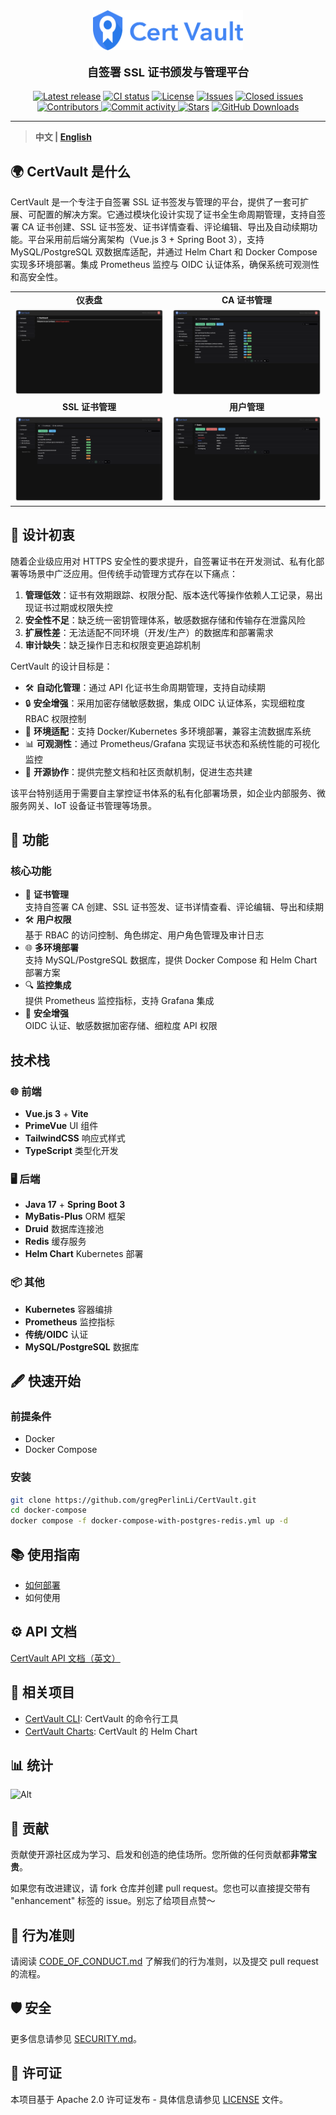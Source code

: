 <div align="center">
    <img src="docs/img/Logo.svg" width="240" alt="Logo">
    <br/>
    <p style="font-size: large"><strong>自签署 SSL 证书颁发与管理平台</strong></p>
    <a href="https://github.com/gregPerlinLi/CertVault/releases"><img src="https://img.shields.io/github/v/release/gregPerlinLi/CertVault" alt="Latest release" /></a>
    <a href="https://github.com/gregPerlinLi/CertVault/actions/workflows/backend-ci.yaml"><img src="https://img.shields.io/github/actions/workflow/status/gregPerlinLi/CertVault/backend-ci.yaml?branch=dev" alt="CI status" /></a>
    <a href="https://github.com/gregPerlinLi/CertVault/blob/main/LICENSE"><img src="https://img.shields.io/github/license/gregPerlinLi/CertVault" alt="License" /></a>
    <a href="https://github.com/gregPerlinLi/CertVault/issues"><img src="https://img.shields.io/github/issues/gregPerlinLi/CertVault?color=f85149" alt="Issues" /></a>
    <a href="https://github.com/gregPerlinLi/CertVault/issues?q=is%3Aissue%20state%3Aclosed"><img src="https://img.shields.io/github/issues-closed/gregPerlinLi/CertVault?color=ab7df8" alt="Closed issues" /></a>
    <a href="https://github.com/gregPerlinLi/CertVault/contributors"><img src="https://img.shields.io/github/contributors/gregPerlinLi/CertVault" alt="Contributors" /> </a>
    <a href="https://github.com/gregPerlinLi/CertVault/commits"><img src="https://img.shields.io/github/commit-activity/t/gregPerlinLi/CertVault" alt="Commit activity" /> </a>
    <a href="https://github.com/gregPerlinLi/CertVault/stargazers"><img src="https://img.shields.io/github/stars/gregPerlinLi/CertVault" alt="Stars" /></a>
    <a href="https://github.com/gregPerlinLi/CertVault/releases"><img src="https://img.shields.io/github/downloads/gregPerlinLi/CertVault/total" alt="GitHub Downloads"></a>
</div>

---

> **中文 | [English](README.md)**

## 🌍 CertVault 是什么


CertVault 是一个专注于自签署 SSL 证书签发与管理的平台，提供了一套可扩展、可配置的解决方案。它通过模块化设计实现了证书全生命周期管理，支持自签署 CA 证书创建、SSL 证书签发、证书详情查看、评论编辑、导出及自动续期功能。平台采用前后端分离架构（Vue.js 3 + Spring Boot 3），支持 MySQL/PostgreSQL 双数据库适配，并通过 Helm Chart 和 Docker Compose 实现多环境部署。集成 Prometheus 监控与 OIDC 认证体系，确保系统可观测性和高安全性。


<table>
  <tr>
    <td width="50%" align="center"><b>仪表盘</b></td>
    <td width="50%" align="center"><b>CA 证书管理</b></td>
  </tr>
  <tr>
    <td><img src="docs/img/Screenshot2.png"></td>
    <td><img src="docs/img/Screenshot1.png"></td>
  </tr>
  <tr>
    <td width="50%" align="center"><b>SSL 证书管理</b></td>
    <td width="50%" align="center"><b>用户管理</b></td>
  </tr>
  <tr>
    <td><img src="docs/img/Screenshot3.png"></td>
    <td><img src="docs/img/Screenshot4.png"></td>
  </tr>
</table>

## 🎯 设计初衷

随着企业级应用对 HTTPS 安全性的要求提升，自签署证书在开发测试、私有化部署等场景中广泛应用。但传统手动管理方式存在以下痛点：
1. **管理低效**：证书有效期跟踪、权限分配、版本迭代等操作依赖人工记录，易出现证书过期或权限失控
2. **安全性不足**：缺乏统一密钥管理体系，敏感数据存储和传输存在泄露风险
3. **扩展性差**：无法适配不同环境（开发/生产）的数据库和部署需求
4. **审计缺失**：缺乏操作日志和权限变更追踪机制

CertVault 的设计目标是：
- 🛠 **自动化管理**：通过 API 化证书生命周期管理，支持自动续期
- 🔒 **安全增强**：采用加密存储敏感数据，集成 OIDC 认证体系，实现细粒度 RBAC 权限控制
- 🔄 **环境适配**：支持 Docker/Kubernetes 多环境部署，兼容主流数据库系统
- 📊 **可观测性**：通过 Prometheus/Grafana 实现证书状态和系统性能的可视化监控
- 🤝 **开源协作**：提供完整文档和社区贡献机制，促进生态共建

该平台特别适用于需要自主掌控证书体系的私有化部署场景，如企业内部服务、微服务网关、IoT 设备证书管理等场景。

## 🚀 功能

### 核心功能

- 🔐 **证书管理**  
  支持自签署 CA 创建、SSL 证书签发、证书详情查看、评论编辑、导出和续期
- 🛠 **用户权限**  
  基于 RBAC 的访问控制、角色绑定、用户角色管理及审计日志
- 🌐 **多环境部署**  
  支持 MySQL/PostgreSQL 数据库，提供 Docker Compose 和 Helm Chart 部署方案
- 🔍 **监控集成**  
  提供 Prometheus 监控指标，支持 Grafana 集成
- 🔑 **安全增强**  
  OIDC 认证、敏感数据加密存储、细粒度 API 权限

## 技术栈

### 🌐 前端

- **Vue.js 3** + **Vite**
- **PrimeVue** UI 组件
- **TailwindCSS** 响应式样式
- **TypeScript** 类型化开发

### 🖥️ 后端

- **Java 17** + **Spring Boot 3**
- **MyBatis-Plus** ORM 框架
- **Druid** 数据库连接池
- **Redis** 缓存服务
- **Helm Chart** Kubernetes 部署

### 📦 其他

- **Kubernetes** 容器编排
- **Prometheus** 监控指标
- **传统/OIDC** 认证
- **MySQL/PostgreSQL** 数据库

## 🖋️ 快速开始

### 前提条件
- Docker 
- Docker Compose

### 安装
```bash
git clone https://github.com/gregPerlinLi/CertVault.git
cd docker-compose
docker compose -f docker-compose-with-postgres-redis.yml up -d
```
## 📚 使用指南

- [如何部署](docs/Deployment_CN.md)
- 如何使用

## ⚙️ API 文档

[CertVault API 文档（英文）](https://gregperlinli.github.io/certvault-api-doc/)

## 🧰 相关项目

- [CertVault CLI](https://github.com/gregPerlinLi/CertVaultCLI): CertVault 的命令行工具
- [CertVault Charts](https://github.com/gregPerlinLi/certvault-charts): CertVault 的 Helm Chart

## 📊 统计

<img alt="Alt" src="https://repobeats.axiom.co/api/embed/cf9bca15eb390e1b9ee9cb5564672e8bf7760618.svg" title="Repobeats analytics image"/>

## 🤝 贡献
贡献使开源社区成为学习、启发和创造的绝佳场所。您所做的任何贡献都**非常宝贵**。

如果您有改进建议，请 fork 仓库并创建 pull request。您也可以直接提交带有 "enhancement" 标签的 issue。别忘了给项目点赞～

## 📄 行为准则
请阅读 [CODE_OF_CONDUCT.md](CODE_OF_CONDUCT.md) 了解我们的行为准则，以及提交 pull request 的流程。

## 🛡️ 安全
更多信息请参见 [SECURITY.md](SECURITY.md)。

## 📝 许可证
本项目基于 Apache 2.0 许可证发布 - 具体信息请参见 [LICENSE](LICENSE) 文件。

